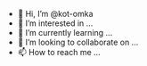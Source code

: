 - 👋 Hi, I’m @kot-omka
- 👀 I’m interested in ...
- 🌱 I’m currently learning ...
- 💞️ I’m looking to collaborate on ...
- 📫 How to reach me ...

<!---
kot-omka/kot-omka is a ✨ special ✨ repository because its `README.md` (this file) appears on your GitHub profile.
You can click the Preview link to take a look at your changes.
--->
